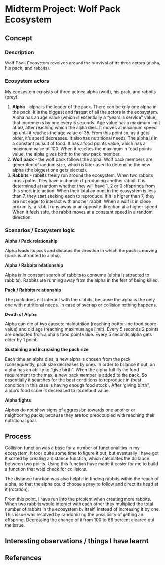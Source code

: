# Midterm Project: Wolf Pack Ecosystem

## Concept #

### Description ##

Wolf Pack Ecosystem revolves around the survival of its three actors (alpha, his pack, and rabbits).

### Ecosystem actors ##

My ecosystem consists of three actors: alpha (wolf), his pack, and rabbits (prey).

1. <b>Alpha</b> - alpha is the leader of the pack. There can be only one alpha in the pack. It is the biggest and fastest of all the actors in the ecosystem. Alpha has an age value (which is essentially a “years in service” value) that increments by one every 5 seconds. Age value has a maximum limit at 50, after reaching which the alpha dies. It moves at maximum speed up until it reaches the age value of 35. From this point on, as it gets older, it’s speed decreases. It also has nutritional needs. The alpha is in a constant pursuit of food. It has a food points value, which has a maximum value of 100. When it reaches the maximum in food points value, the alpha gives birth to the new pack member.
2. <b>Wolf pack</b> - the wolf pack follows the alpha. Wolf pack members are generated of random size, which is later used to determine the new alpha (the biggest one gets elected).
3. <b>Rabbits</b> - rabbits freely run around the ecosystem. When two rabbits cross paths, they have a chance of producing another rabbit. It is determined at random whether they will have 1, 2 or 0 offsprings from this short interaction. When their total amount in the ecosystem is less than 7, they start seeking each to reproduce. If it is higher than 7, they are not eager to interact with another rabbit. When a wolf is in close proximity, a rabbit runs away in an opposite direction at a higher speed. When it feels safe, the rabbit moves at a constant speed in a random direction. 

### Scenarios / Ecosystem logic ##

**Alpha / Pack relationship**

Alpha leads its pack and dictates the direction in which the pack is moving (pack is attracted to alpha).

**Alpha / Rabbits relationship**

Alpha is in constant search of rabbits to consume (alpha is attracted to rabbits). Rabbits are running away from the alpha in the fear of being killed.

**Pack / Rabbits relationship**

The pack does not interact with the rabbits, because the alpha is the only one with nutritional needs. In case of overlap or collision nothing happens.

**Death of Alpha**

Alpha can die of two causes: malnutrition (reaching bottomline food score value) and old age (reaching maximum age limit). Every 5 seconds 2 points are deducted from alpha's food point value. Every 5 seconds alpha gets older by 1 point. 

**Sustaining and increasing the pack size**

Each time an alpha dies, a new alpha is chosen from the pack (consequently, pack size decreases by one). In order to balance it out, an alpha has an ability to “give birth”. When the alpha fulfills the food requirement to the max, a new pack member is added to the pack. So essentially it searches for the best conditions to reproduce in (best condition in this case is having enough food stock). After “giving birth”, alpha’s food score is decreased to its default value.

**Alpha fights**

Alphas do not show signs of aggression towards one another or neighboring packs, because they are too preoccupied with reaching their nutritional goal.

## Process #

Collision function was a base for a number of functionalities in my ecosystem. It took quite some time to figure it out, but eventually I have got it sorted by creating a distance function, which calculates the distance between two points. Using this function have made it easier for me to build a function that wold check for collisions. 

The distance function was also helpful in finding rabbits within the reach of alpha, so that the alpha could choose a pray to follow and direct its head at it (rotation). 

From this point, I have run into the problem when creating more rabbits. When two rabbits would interact with each other they multiplied the total number of rabbits in the ecosystem by itself, instead of increasing it by one. This issue was resolved by randomizing the possibility of getting an offspring. Decreasing the chance of it from 100 to 66 percent cleared out the issue. 

## Interesting observations / things I have learnt #

## References #


